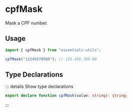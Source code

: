 # cpfMask

Mask a CPF number.

## Usage

```js
import { cpfMask } from "essentials-utils";

cpfMask("12345678900"); // 123.456.789-00
```

## Type Declarations

::: details Show type declarations

```ts
export declare function cpfMask(value: string): string;
```

:::
